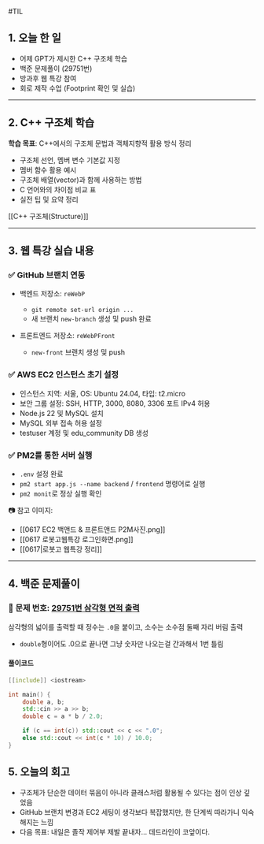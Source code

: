 #TIL
## 1. 오늘 한 일

- 어제 GPT가 제시한 C++ 구조체 학습
- 백준 문제풀이 (29751번)
- 방과후 웹 특강 참여
- 회로 제작 수업 (Footprint 확인 및 실습)

---

## 2. C++ 구조체 학습

**학습 목표**: C++에서의 구조체 문법과 객체지향적 활용 방식 정리

- 구조체 선언, 멤버 변수 기본값 지정
- 멤버 함수 활용 예시
- 구조체 배열(vector)과 함께 사용하는 방법
- C 언어와의 차이점 비교 표
- 실전 팁 및 요약 정리

 [[C++ 구조체(Structure)]]

---

## 3. 웹 특강 실습 내용

### ✅ GitHub 브랜치 연동

- 백엔드 저장소: `reWebP`
    - `git remote set-url origin ...`
    - 새 브랜치 `new-branch` 생성 및 push 완료
	
- 프론트엔드 저장소: `reWebPFront`
    - `new-front` 브랜치 생성 및 push
	

### ✅ AWS EC2 인스턴스 초기 설정

- 인스턴스 지역: 서울, OS: Ubuntu 24.04, 타입: t2.micro
- 보안 그룹 설정: SSH, HTTP, 3000, 8080, 3306 포트 IPv4 허용
- Node.js 22 및 MySQL 설치
- MySQL 외부 접속 허용 설정
- testuser 계정 및 edu_community DB 생성

### ✅ PM2를 통한 서버 실행

- `.env` 설정 완료
- `pm2 start app.js --name backend` / `frontend` 명령어로 실행
- `pm2 monit`로 정상 실행 확인

📷 참고 이미지:

- [[0617 EC2 백앤드 & 프론트앤드 P2M사진.png]]
- [[0617 로봇고웹특강 로그인화면.png]]
- [[0617|로봇고 웹특강 정리]]

---

## 4. 백준 문제풀이

### 🔹 문제 번호: [29751번 삼각형 면적 출력](https://www.acmicpc.net/problem/29751)

삼각형의 넓이를 출력할 때 정수는 `.0`을 붙이고, 소수는 소수점 둘째 자리 버림 출력
- `double`형이어도 .0으로 끝나면 그냥 숫자만 나오는걸 간과해서 1번 틀림
#### 풀이코드
```cpp
[[include]] <iostream>

int main() {
    double a, b;
    std::cin >> a >> b;
    double c = a * b / 2.0;

    if (c == int(c)) std::cout << c << ".0";
    else std::cout << int(c * 10) / 10.0;
}

```

## 5. 오늘의 회고

- 구조체가 단순한 데이터 묶음이 아니라 클래스처럼 활용될 수 있다는 점이 인상 깊었음
- GitHub 브랜치 변경과 EC2 세팅이 생각보다 복잡했지만, 한 단계씩 따라가니 익숙해지는 느낌
- 다음 목표: 내일은 졸작 제어부 제발 끝내자... 데드라인이 코앞이다.